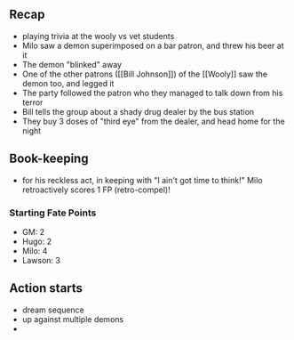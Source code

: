 ## Recap
- playing trivia at the wooly vs vet students
- Milo saw a demon superimposed on a bar patron, and threw his beer at it
- The demon "blinked" away
- One of the other patrons ([[Bill Johnson]]) of the [[Wooly]] saw the demon too, and legged it
- The party followed the patron who they managed to talk down from his terror
- Bill tells the group about a shady drug dealer by the bus station
- They buy 3 doses of "third eye" from the dealer, and head home for the night

## Book-keeping
- for his reckless act, in keeping with "I ain't got time to think!" Milo retroactively scores 1 FP (retro-compel)!
### Starting Fate Points
- GM: 2
- Hugo: 2
- Milo: 4
- Lawson: 3

## Action starts

- dream sequence
- up against multiple demons
- 
